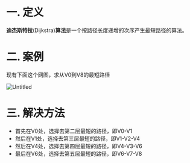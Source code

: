 # 一. 定义

**迪杰斯特拉**(Dijkstra)**算法**是一个按路径长度递增的次序产生最短路径的算法。



# 二. 案例

现有下面这个网图，求从V0到V8的最短路径

![Untitled](https://user-images.githubusercontent.com/91216205/195975285-de303545-831a-42e3-9def-3682339adffa.png)



# 三. 解决方法

- 首先在V0处，选择去第二层最短的路径，即V0-V1
- 然后在V1处，选择去第三层最短的路径，即V1-V2-V4
- 然后在V4处，选择去第四层最短的路径，即V4-V3-V6
- 最后在V6处，选择去第五层最短的路径，即V6-V7-V8
